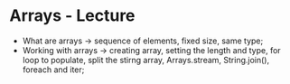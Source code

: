 # Arrays - Lecture 

* What are arrays -> sequence of elements, fixed size, same type;
* Working with arrays -> creating array, setting the length and type, for loop to populate, split the stirng array, Arrays.stream, String.join(), foreach and iter;
